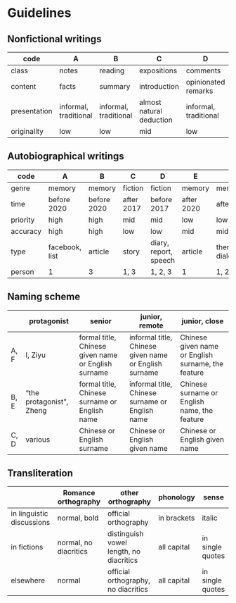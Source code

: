 # Guidelines

## Nonfictional writings

| code | A | B | C | D | E |
| --- | --- | --- | --- | --- | --- |
| class | notes | reading | expositions | comments | quests |
| content | facts | summary | introduction | opinionated remarks | original research |
| presentation | informal, traditional | informal, traditional | almost natural deduction | informal, traditional | almost type theoretical |
| originality | low | low | mid | low | high |

## Autobiographical writings

| code | A | B | C | D | E | F |
| --- | --- | --- | --- | --- | --- | --- |
| genre | memory | memory | fiction | fiction | memory | memory |
| time | before 2020 | before 2020 | after 2017 | before 2017 | after 2020 | after 2020 |
| priority | high | high | mid | mid | low | low |
| accuracy | high | high | low | low | mid | mid |
| type | facebook, list | article | story | diary, report, speech | article | therapeutic dialogue |
| person | 1 | 3 | 1, 3 | 1, 2, 3 | 1 | 1, 2 |

## Naming scheme

| | protagonist | senior | junior, remote | junior, close |
| --- | --- | --- | --- | --- |
| A, F | I, Ziyu | formal title, Chinese given name or English surname | informal title, Chinese given name or English surname | Chinese given name or English surname, the feature |
| B, E | “the protagonist”, Zheng | formal title, Chinese surname or English name | informal title, Chinese surname or English name | Chinese surname or English name, the feature |
| C, D | various | Chinese or English surname | Chinese or English given name | Chinese or English given name |

## Transliteration

| | Romance orthography | other orthography | phonology | sense |
| --- | --- | --- | --- | --- |
| in linguistic discussions | normal, bold | official orthography | in brackets | italic |
| in fictions | normal, no diacritics | distinguish vowel length, no diacritics | all capital | in single quotes |
| elsewhere | normal | official orthography, no diacritics | all capital  | in single quotes  |

